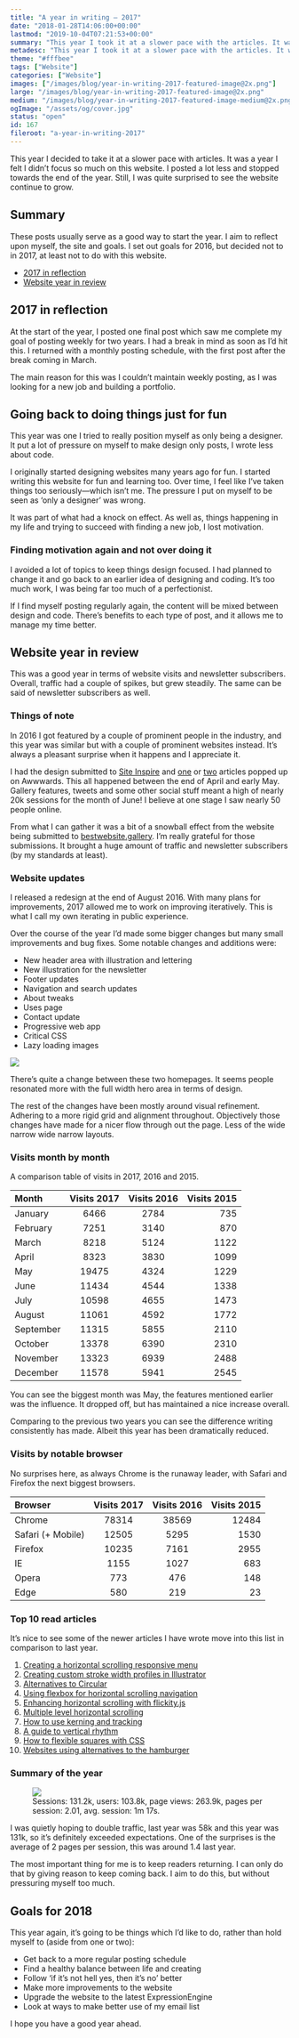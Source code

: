 ```yaml
---
title: "A year in writing — 2017"
date: "2018-01-28T14:06:00+00:00"
lastmod: "2019-10-04T07:21:53+00:00"
summary: "This year I took it at a slower pace with the articles. It was a year I felt I didn’t focus so much on this website, so I was quite surprised to see the website continue to grow."
metadesc: "This year I took it at a slower pace with the articles. It was a challenging year, as I aimed to focus on things outside of writing."
theme: "#fffbee"
tags: ["Website"]
categories: ["Website"]
images: ["/images/blog/year-in-writing-2017-featured-image@2x.png"]
large: "/images/blog/year-in-writing-2017-featured-image@2x.png"
medium: "/images/blog/year-in-writing-2017-featured-image-medium@2x.png"
ogImage: "/assets/og/cover.jpg"
status: "open"
id: 167
fileroot: "a-year-in-writing-2017"
---
```


This year I decided to take it at a slower pace with articles. It was a year I felt I didn’t focus so much on this website. I posted a lot less and stopped towards the end of the year. Still, I was quite surprised to see the website continue to grow.

## Summary

These posts usually serve as a good way to start the year. I aim to reflect upon myself, the site and goals. I set out goals for 2016, but decided not to in 2017, at least not to do with this website.

- [2017 in reflection](#2017-in-reflection)
- [Website year in review](#website-year-in-review)

## 2017 in reflection

At the start of the year, I posted one final post which saw me complete my goal of posting weekly for two years. I had a break in mind as soon as I’d hit this. I returned with a monthly posting schedule, with the first post after the break coming in March.

The main reason for this was I couldn’t maintain weekly posting, as I was looking for a new job and building a portfolio.

## Going back to doing things just for fun

This year was one I tried to really position myself as only being a designer. It put a lot of pressure on myself to make design only posts, I wrote less about code.

I originally started designing websites many years ago for fun. I started writing this website for fun and learning too. Over time, I feel like I’ve taken things too seriously—which isn’t me. The pressure I put on myself to be seen as ‘only a designer’ was wrong.

It was part of what had a knock on effect. As well as, things happening in my life and trying to succeed with finding a new job, I lost motivation.

### Finding motivation again and not over doing it

I avoided a lot of topics to keep things design focused. I had planned to change it and go back to an earlier idea of designing and coding. It’s too much work, I was being far too much of a perfectionist.

If I find myself posting regularly again, the content will be mixed between design and code. There’s benefits to each type of post, and it allows me to manage my time better.

## Website year in review

This was a good year in terms of website visits and newsletter subscribers. Overall, traffic had a couple of spikes, but grew steadily. The same can be said of newsletter subscribers as well.

### Things of note

In 2016 I got featured by a couple of prominent people in the industry, and this year was similar but with a couple of prominent websites instead. It’s always a pleasant surprise when it happens and I appreciate it.

I had the design submitted to [Site Inspire](https://www.siteinspire.com/websites/7248-iamsteve) and [one](https://www.awwwards.com/inspiration/59229dd0e13823488515d459) or [two](https://www.awwwards.com/inspiration/59085f66e1382337ca672908) articles popped up on Awwwards. This all happened between the end of April and early May. Gallery features, tweets and some other social stuff meant a high of nearly 20k sessions for the month of June! I believe at one stage I saw nearly 50 people online.

From what I can gather it was a bit of a snowball effect from the website being submitted to [bestwebsite.gallery](https://bestwebsite.gallery/sites/sotd/2017/04/27/i-am-steve). I’m really grateful for those submissions. It brought a huge amount of traffic and newsletter subscribers (by my standards at least).

### Website updates

I released a redesign at the end of August 2016. With many plans for improvements, 2017 allowed me to work on improving iteratively. This is what I call my own iterating in public experience.

Over the course of the year I’d made some bigger changes but many small improvements and bug fixes. Some notable changes and additions were:

- New header area with illustration and lettering
- New illustration for the newsletter
- Footer updates
- Navigation and search updates
- About tweaks
- Uses page
- Contact update
- Progressive web app
- Critical CSS
- Lazy loading images

<div className="article-image">
  <Image src="/images/blog/homepage-change@2x.png" width={1024} height={480} />
</div>

There’s quite a change between these two homepages. It seems people resonated more with the full width hero area in terms of design.

The rest of the changes have been mostly around visual refinement. Adhering to a more rigid grid and alignment throughout. Objectively those changes have made for a nicer flow through out the page. Less of the wide narrow wide narrow layouts.

### Visits month by month

A comparison table of visits in 2017, 2016 and 2015.

| Month     | Visits 2017 | Visits 2016 | Visits 2015 |
| :-------- | :---------: | :---------: | ----------: |
| January   |    6466     |    2784     |         735 |
| February  |    7251     |    3140     |         870 |
| March     |    8218     |    5124     |        1122 |
| April     |    8323     |    3830     |        1099 |
| May       |    19475    |    4324     |        1229 |
| June      |    11434    |    4544     |        1338 |
| July      |    10598    |    4655     |        1473 |
| August    |    11061    |    4592     |        1772 |
| September |    11315    |    5855     |        2110 |
| October   |    13378    |    6390     |        2310 |
| November  |    13323    |    6939     |        2488 |
| December  |    11578    |    5941     |        2545 |

You can see the biggest month was May, the features mentioned earlier was the influence. It dropped off, but has maintained a nice increase overall.

Comparing to the previous two years you can see the difference writing consistently has made. Albeit this year has been dramatically reduced.

### Visits by notable browser

No surprises here, as always Chrome is the runaway leader, with Safari and Firefox the next biggest browsers.

| Browser           | Visits 2017 | Visits 2016 | Visits 2015 |
| :---------------- | :---------: | :---------: | ----------: |
| Chrome            |    78314    |    38569    |       12484 |
| Safari (+ Mobile) |    12505    |    5295     |        1530 |
| Firefox           |    10235    |    7161     |        2955 |
| IE                |    1155     |    1027     |         683 |
| Opera             |     773     |     476     |         148 |
| Edge              |     580     |     219     |          23 |

### Top 10 read articles

It’s nice to see some of the newer articles I have wrote move into this list in comparison to last year.

1. [Creating a horizontal scrolling responsive menu](/blog/horizontal-scrolling-responsive-menu)
2. [Creating custom stroke width profiles in Illustrator](/blog/creating-custom-stroke-width-profiles-in-illustrator)
3. [Alternatives to Circular](https://iamsteve.me/blog/entry/alternatives-to-circular)
4. [Using flexbox for horizontal scrolling navigation](/blog/using-flexbox-for-horizontal-scrolling-navigation)
5. [Enhancing horizontal scrolling with flickity.js](/blog/enhancing-horizontal-scrolling-with-flickity-js)
6. [Multiple level horizontal scrolling](https://iamsteve.me/blog/entry/multiple-level-horizontal-scrolling-navigation)
7. [How to use kerning and tracking](https://iamsteve.me/blog/entry/how-to-use-kerning-tracking)
8. [A guide to vertical rhythm](/blog/a-guide-to-vertical-rhythm)
9. [How to flexible squares with CSS](https://iamsteve.me/blog/entry/how-to-flexible-squares-with-css)
10. [Websites using alternatives to the hamburger](https://iamsteve.me/blog/entry/websites-using-alternatives-to-the-hamburger)

### Summary of the year

<figure>
<Image src="/images/blog/summary-2017@2x.png" width={738} height={492} />
<figcaption>Sessions: 131.2k, users: 103.8k, page views: 263.9k, pages per session: 2.01, avg. session: 1m 17s.</figcaption>
</figure>

I was quietly hoping to double traffic, last year was 58k and this year was 131k, so it’s definitely exceeded expectations. One of the surprises is the average of 2 pages per session, this was around 1.4 last year.

The most important thing for me is to keep readers returning. I can only do that by giving reason to keep coming back. I aim to do this, but without pressuring myself too much.

## Goals for 2018

This year again, it’s going to be things which I’d like to do, rather than hold myself to (aside from one or two):

- Get back to a more regular posting schedule
- Find a healthy balance between life and creating
- Follow ‘if it’s not hell yes, then it’s no’ better
- Make more improvements to the website
- Upgrade the website to the latest ExpressionEngine
- Look at ways to make better use of my email list

I hope you have a good year ahead.
